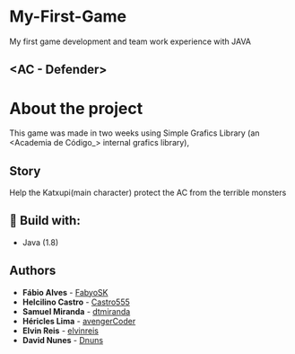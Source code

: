 # My-First-Game

My first game development and team work experience with JAVA

## <AC - Defender>

# About the project

This game was made in two weeks using Simple Grafics Library (an <Academia de Código_> internal grafics library),

## Story

Help the Katxupi(main character) protect the AC from the terrible monsters

## :rocket: Build with:

- Java (1.8)

## Authors

* **Fábio Alves** - [FabyoSK](https://github.com/FabyoSK)
* **Helcilino Castro** - [Castro555](https://github.com/Castro555)
* **Samuel Miranda** - [dtmiranda](https://github.com/dtmiranda)
* **Héricles Lima** - [avengerCoder](https://github.com/avengerCoder)
* **Elvin Reis** - [elvinreis](https://github.com/elvinreis)
* **David Nunes** - [Dnuns](https://github.com/Dnuns)
